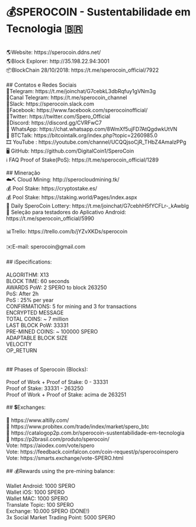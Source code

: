 # 💰SPEROCOIN - Sustentabilidade em Tecnologia 🇧🇷<br>
<br>
🌎Website: https://sperocoin.ddns.net/<br>
🌎Block Explorer: http://35.198.22.94:3001<br>
📦BlockChain 28/10/2018: https://t.me/sperocoin_official/7922<br>
<br>
##  Contatos e Redes Sociais<br>
💬Telegram: https://t.me/joinchat/G7cebkL3dbRqfuy1gVNm3g<br>
💬Canal Telegram: https://t.me/sperocoin_channel<br>
💬Slack: https://sperocoin.slack.com<br>
💬Facebook: https://www.facebook.com/sperocoinofficial/<br>
💬Twitter: https://twitter.com/Spero_Official<br>
💬Discord: https://discord.gg/CVRFwC7<br>
💬 WhatsApp: https://chat.whatsapp.com/8WmXf5ujFD7AtQgdwkUtVN<br>
📣 BTCTalk: https://bitcointalk.org/index.php?topic=2260985.0<br>
🎞 YouTube : https://youtube.com/channel/UCQQjsoCjR_THbZ4AmalzPPg<br>
🖥 GitHub: https://github.com/DigitalCoin1/SperoCoin<br>
ℹ️ FAQ Proof of Stake(PoS): https://t.me/sperocoin_official/1289<br>
<br>
##  Mineração<br>
☁️⛏ Cloud Mining: http://sperocloudmining.tk/<br>
💰 Pool Stake: https://cryptostake.es/<br>
💰 Pool Stake: https://staking.world/Pages/index.aspx<br>
🎲 Daily SperoCoin Lottery: https://t.me/joinchat/G7cebhH5fYCFLr-_kAwblg<br>
📝 Seleção para testadores do Aplicativo Android: https://t.me/sperocoin_official/5990<br>
<br>
📊Trello: https://trello.com/b/jYZvXKDs/sperocoin<br>
<br>
✉️E-mail: sperocoin@gmail.com<br>
<br>
##  ℹ️Specifications:<br>
<br>
ALGORITHM: X13<br>
BLOCK TIME: 60 seconds<br>
AWARDS PoW: 2 SPERO to block 263250<br>
PoS: After 2h<br>
PoS : 25% per year<br>
CONFIRMATIONS: 5 for mining and 3 for transactions<br>
ENCRYPTED MESSAGE<br>
TOTAL COINS: ~ 7 million<br>
LAST BLOCK PoW: 33331<br>
PRE-MINED COINS: ~ 100000 SPERO<br>
ADAPTABLE BLOCK SIZE<br>
VELOCITY<br>
OP_RETURN<br>
<br>
<br>
##  Phases of Sperocoin (Blocks):<br>
<br>
Proof of Work + Proof of Stake: 0 - 33331<br>
Proof of Stake: 33331 - 263250<br>
Proof of Work + Proof of Stake: acima de 263251<br>
<br>
##  💲Exchanges:<br>
<br>
💎 https://www.altilly.com/<br>
💎 https://www.probitex.com/trade/index/market/spero_btc<br>
💎 https://catalogop2p.com.br/sperocoin-sustentabilidade-em-tecnologia<br>
💎 https://p2brasil.com/produto/sperocoin/<br>
Vote: https://aiodex.com/vote/spero<br>
Vote: https://feedback.coinfalcon.com/coin-request/p/sperocoinspero<br>
Vote: https://smarts.exchange/vote-SPERO.html<br>
<br>
##  💰Rewards using the pre-mining balance:<br>
<br>
Wallet Android: 1000 SPERO<br>
Wallet iOS: 1000 SPERO<br>
Wallet MAC: 1000 SPERO<br>
Translate Topic: 100 SPERO<br>
Exchange: 10.000 SPERO (DONE!)<br>
3x Social Market Trading Point: 5000 SPERO<br>
<br>
